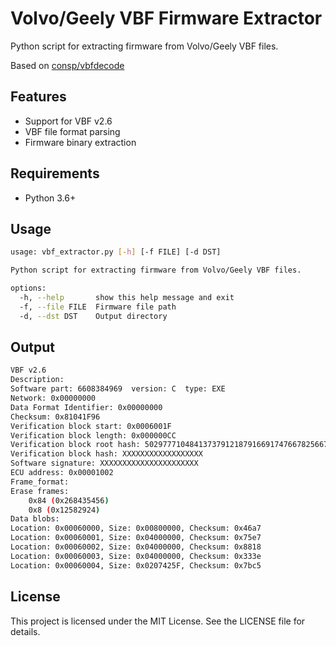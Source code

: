# Volvo/Geely VBF Firmware Extractor

Python script for extracting firmware from Volvo/Geely VBF files.

Based on [consp/vbfdecode](https://github.com/consp/vbfdecode)

## Features
- Support for VBF v2.6
- VBF file format parsing
- Firmware binary extraction

## Requirements
- Python 3.6+

## Usage
```bash
usage: vbf_extractor.py [-h] [-f FILE] [-d DST]

Python script for extracting firmware from Volvo/Geely VBF files.

options:
  -h, --help       show this help message and exit
  -f, --file FILE  Firmware file path
  -d, --dst DST    Output directory
```

## Output
```bash
VBF v2.6
Description: 
Software part: 6608384969  version: C  type: EXE
Network: 0x00000000
Data Format Identifier: 0x00000000
Checksum: 0x81041F96
Verification block start: 0x0006001F
Verification block length: 0x000000CC
Verification block root hash: 50297771048413737912187916691747667825667959033159328062736259294583250754469
Verification block hash: XXXXXXXXXXXXXXXXXX
Software signature: XXXXXXXXXXXXXXXXXXXXXX
ECU address: 0x00001002
Frame_format:
Erase frames:
	0x84 (0x268435456)
	0x8 (0x12582924)
Data blobs:
Location: 0x00060000, Size: 0x00800000, Checksum: 0x46a7
Location: 0x00060001, Size: 0x04000000, Checksum: 0x75e7
Location: 0x00060002, Size: 0x04000000, Checksum: 0x8818
Location: 0x00060003, Size: 0x04000000, Checksum: 0x333e
Location: 0x00060004, Size: 0x0207425F, Checksum: 0x7bc5
```

## License
This project is licensed under the MIT License. See the LICENSE file for details.
